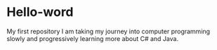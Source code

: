 # Hello-word
My first repository
I am taking my journey into computer programming slowly and progressively learning more about C# and Java.
